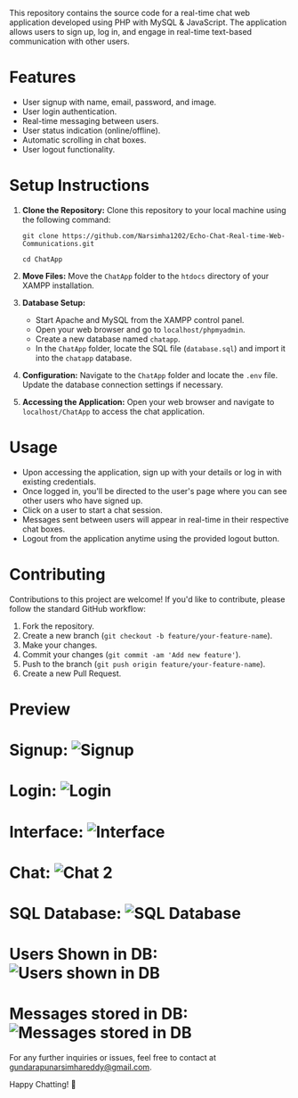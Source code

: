 


This repository contains the source code for a real-time chat web application developed using PHP with MySQL & JavaScript. The application allows users to sign up, log in, and engage in real-time text-based communication with other users.

# Features
- User signup with name, email, password, and image.
- User login authentication.
- Real-time messaging between users.
- User status indication (online/offline).
- Automatic scrolling in chat boxes.
- User logout functionality.


# Setup Instructions

1. **Clone the Repository:** Clone this repository to your local machine using the following command:
   ```
   git clone https://github.com/Narsimha1202/Echo-Chat-Real-time-Web-Communications.git
   ```

   ```
   cd ChatApp
   ```
2. **Move Files:** Move the `ChatApp` folder to the `htdocs` directory of your XAMPP installation.

3. **Database Setup:** 
   - Start Apache and MySQL from the XAMPP control panel.
   - Open your web browser and go to `localhost/phpmyadmin`.
   - Create a new database named `chatapp`.
   - In the `ChatApp` folder, locate the SQL file (`database.sql`) and import it into the `chatapp` database.

4. **Configuration:** Navigate to the `ChatApp` folder and locate the `.env` file. Update the database connection settings if necessary.

5. **Accessing the Application:** Open your web browser and navigate to `localhost/ChatApp` to access the chat application.

# Usage
- Upon accessing the application, sign up with your details or log in with existing credentials.
- Once logged in, you'll be directed to the user's page where you can see other users who have signed up.
- Click on a user to start a chat session.
- Messages sent between users will appear in real-time in their respective chat boxes.
- Logout from the application anytime using the provided logout button.

# Contributing
Contributions to this project are welcome! If you'd like to contribute, please follow the standard GitHub workflow:
1. Fork the repository.
2. Create a new branch (`git checkout -b feature/your-feature-name`).
3. Make your changes.
4. Commit your changes (`git commit -am 'Add new feature'`).
5. Push to the branch (`git push origin feature/your-feature-name`).
6. Create a new Pull Request.

# Preview
# Signup: ![Signup](https://github.com/Narsimha1202/ChatApp-using-PHP-MySQL-JavaScript/assets/98202100/f9ad2ba6-aee0-4399-bad1-bd59e080057d)
# Login: ![Login](https://github.com/Narsimha1202/ChatApp-using-PHP-MySQL-JavaScript/assets/98202100/7716ebbe-ae71-4e0e-b2a1-4f8e9e7b0d19)
# Interface: ![Interface](https://github.com/Narsimha1202/ChatApp-using-PHP-MySQL-JavaScript/assets/98202100/d77eb711-1eff-4564-a25d-34209091ebe8)
# Chat: ![Chat 2](https://github.com/Narsimha1202/ChatApp-using-PHP-MySQL-JavaScript/assets/98202100/75f5d470-69bd-45a8-a2c9-1ac46801cc43)

# SQL Database: ![SQL Database](https://github.com/Narsimha1202/ChatApp-using-PHP-MySQL-JavaScript/assets/98202100/f0da6b3f-0f1f-4b7e-9e21-cc4cf95f5df0)
# Users Shown in DB: ![Users shown in DB](https://github.com/Narsimha1202/ChatApp-using-PHP-MySQL-JavaScript/assets/98202100/fc17132b-09c5-4762-a66a-363608e8e57d)
# Messages stored in DB: ![Messages stored in DB](https://github.com/Narsimha1202/ChatApp-using-PHP-MySQL-JavaScript/assets/98202100/bb2af355-a086-4d13-857f-ffdc0f9a367f)



For any further inquiries or issues, feel free to contact at [gundarapunarsimhareddy@gmail.com](mailto:gundarapunarsimhareddy@gmail.com).

Happy Chatting! 🚀
